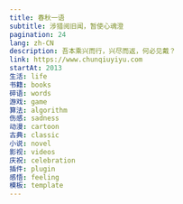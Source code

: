 ```yaml
---
title: 春秋一语
subtitle: 涉猎阅旧闻，暂使心魂澄
pagination: 24
lang: zh-CN
description: 吾本乘兴而行，兴尽而返，何必见戴？
link: https://www.chunqiuyiyu.com
startAt: 2013
生活: life
书籍: books
碎语: words
游戏: game
算法: algorithm
伤感: sadness
动漫: cartoon
古典: classic
小说: novel
影视: videos
庆祝: celebration
插件: plugin
感悟: feeling
模板: template
---
```

